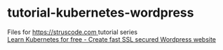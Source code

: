 # tutorial-kubernetes-wordpress
Files for [https://struscode.com ](https://struscode.com) tutorial series     
[Learn Kubernetes for free - Create fast SSL secured Wordpress website](https://struscode.com/tutorial-series/learn-kubernetes-ssl-wordpress-git)   

